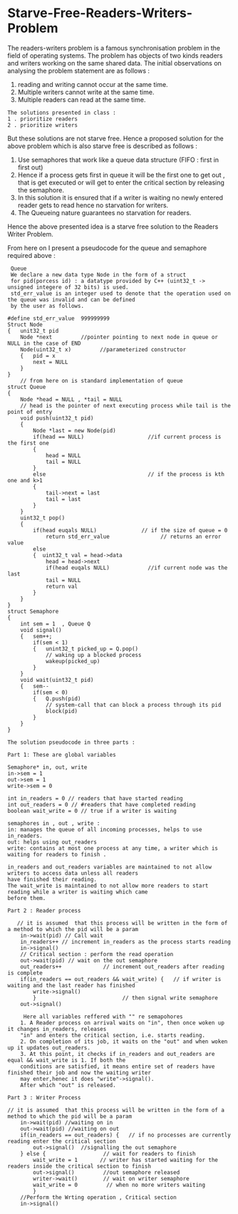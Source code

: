 # Starve-Free-Readers-Writers-Problem

The readers-writers problem is a famous synchronisation problem in the field of operating systems.
 The problem has objects of two kinds readers and writers working on the same shared data.
 The initial observations on analysing the problem statement are as follows :
 1. reading and writing cannot occur at the same time.
 2. Multiple writers cannot write at the same time.
 3. Multiple readers can read at the same time.
```
The solutions presented in class :
1 . prioritize readers
2 . prioritize writers
```
But these solutions are not starve free.
Hence a proposed solution for the above problem which is also starve free is described as follows :
1. Use semaphores that work like a queue data structure (FIFO : first in first out)
2. Hence if a process gets first in queue it will be the first one to get out , that is get executed or will get 
to enter the critical section by releasing the semaphore.
3. In this solution it is ensured that if a writer is waiting no newly entered reader gets to read hence no 
starvation for writers.
4. The Queueing nature guarantees no starvation for readers.

Hence the above presented idea is a starve free solution to the Readers Writer Problem.

From here on I present a pseudocode for the queue and semaphore required above :
```
 Queue
 We declare a new data type Node in the form of a struct
 for pid(porcess id) : a datatype provided by C++ (uint32_t -> unsigned integere of 32 bits) is used.
 std_err_value is an integer used to denote that the operation used on the queue was invalid and can be defined
 by the user as follows.

#define std_err_value  999999999
Struct Node
{   unit32_t pid         
    Node *next         //pointer pointing to next node in queue or NULL in the case of END
    Node(uint32_t x)         //parameterized constructor 
    {   pid = x
        next = NULL
    }
}
    // from here on is standard implementation of queue 
struct Queue
{
    Node *head = NULL , *tail = NULL      
    // head is the pointer of next executing process while tail is the point of entry
    void push(uint32_t pid)
    {
        Node *last = new Node(pid)
        if(head == NULL)                    //if current process is the first one 
        {
            head = NULL
            tail = NULL
        }    
        else                                // if the process is kth one and k>1
        {
            tail->next = last
            tail = last
        }
    }
    uint32_t pop()
    {
        if(head euqals NULL)              // if the size of queue = 0
            return std_err_value                // returns an error value 
        else
        {  uint32_t val = head->data
            head = head->next
            if(head euqals NULL)            //if current node was the last
            tail = NULL
            return val
        }
    }
}
struct Semaphore
{
    int sem = 1  , Queue Q
    void signal()
    {   sem++;
        if(sem < 1)
        {   unint32_t picked_up = Q.pop()
            // waking up a blocked process
            wakeup(picked_up)
        }
    }
    void wait(uint32_t pid)
    {   sem--
        if(sem < 0)
        {   Q.push(pid)
            // system-call that can block a process through its pid 
            block(pid)
        }
    }
}
```

 ```
 The solution pseudocode in three parts :
 ```

 ```
 Part 1: These are global variables
 ```
    Semaphore* in, out, write 
    in->sem = 1
    out->sem = 1 
    write->sem = 0 

    int in_readers = 0 // readers that have started reading
    int out_readers = 0 // #readers that have completed reading 
    boolean wait_write = 0 // true if a writer is waiting 

    semaphores in , out , write :
    in: manages the queue of all incoming processes, helps to use in_readers.
    out: helps using out_readers
    write: contains at most one process at any time, a writer which is waiting for readers to finish .
         
    in_readers and out_readers variables are maintained to not allow writers to access data unless all readers
    have finished their reading.
    The wait_write is maintained to not allow more readers to start reading while a writer is waiting which came
    before them.

 
```
Part 2 : Reader process
```

       // it is assumed  that this process will be written in the form of a method to which the pid will be a param
        in->wait(pid) // Call wait 
        in_readers++ // increment in_readers as the process starts reading
        in->signal()         
        // Critical section : perform the read operation
        out->wait(pid) // wait on the out semaphore 
        out_readers++             // increment out_readers after reading is complete
        if(in_readers == out_readers && wait_write) {   // if writer is waiting and the last reader has finished
            write->signal()                   
            }                           // then signal write semaphore
        out->signal() 

         Here all variables reffered with "" re semapohores 
        1. A Reader process on arrival waits on "in", then once woken up it changes in_readers, releases 
        "in" and enters the critical section, i.e. starts reading.
        2. On completion of its job, it waits on the "out" and when woken up it updates out_readers. 
        3. At this point, it checks if in_readers and out_readers are equal && wait_write is 1. If both the 
        conditions are satisfied, it means entire set of readers have finished their job and now the waiting writer 
        may enter,henec it does "write"->signal().
        After which "out" is released.

```
Part 3 : Writer Process
```

    // it is assumed  that this process will be written in the form of a method to which the pid will be a param
        in->wait(pid) //waiting on in
        out->wait(pid) //waiting on out
        if(in_readers == out_readers) {   // if no processes are currently reading enter the critical section
            out->signal()  //signalling the out semaphore
        } else {                  // wait for readers to finish
            wait_write = 1       // writer has started waiting for the readers inside the critical section to finish
            out->signal()         //out semaphore released
            writer->wait()        // wait on writer semaphore
            wait_write = 0         // when no more writers waiting
            }
        //Perform the Wrting operation , Critical section
        in->signal()

